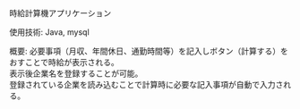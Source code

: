 時給計算機アプリケーション

使用技術: Java, mysql  

概要: 必要事項（月収、年間休日、通勤時間等）を記入しボタン（計算する）をおすことで時給が表示される。  
表示後企業名を登録することが可能。  
登録されている企業を読み込むことで計算時に必要な記入事項が自動で入力される。
